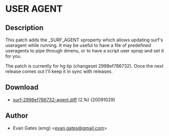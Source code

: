 USER AGENT
==========

Description
-----------

This patch adds the _SURF_AGENT xproperty which allows updating surf's useragent
while running. It may be useful to have a file of predefined useragents to pipe
through dmenu, or to have a script user xprop and set it for you.

The patch is currently for hg tip (changeset 2998ef786732).  Once the next
release comes out I'll keep it in sync with releases.

Download
--------

* [surf-2998ef786732-agent.diff](surf-2998ef786732-agent.diff) (2.1k) (20091029)

Author
------

* Evan Gates (emg) <[evan.gates@gmail.com](mailto:evan.gates@gmail.com)>
